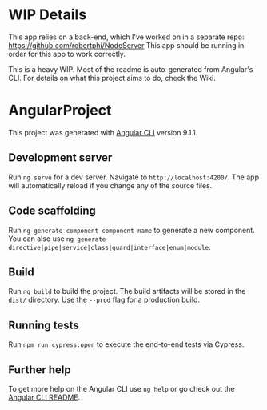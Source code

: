 # WIP Details
This app relies on a back-end, which I've worked on in a separate repo: https://github.com/robertphi/NodeServer
This app should be running in order for this app to work correctly. 

This is a heavy WIP. Most of the readme is auto-generated from Angular's CLI. For details on what this project aims to do, check the Wiki. 

# AngularProject

This project was generated with [Angular CLI](https://github.com/angular/angular-cli) version 9.1.1.

## Development server

Run `ng serve` for a dev server. Navigate to `http://localhost:4200/`. The app will automatically reload if you change any of the source files.

## Code scaffolding

Run `ng generate component component-name` to generate a new component. You can also use `ng generate directive|pipe|service|class|guard|interface|enum|module`.

## Build

Run `ng build` to build the project. The build artifacts will be stored in the `dist/` directory. Use the `--prod` flag for a production build.


## Running tests

Run `npm run cypress:open` to execute the end-to-end tests via Cypress. 

## Further help

To get more help on the Angular CLI use `ng help` or go check out the [Angular CLI README](https://github.com/angular/angular-cli/blob/master/README.md).

